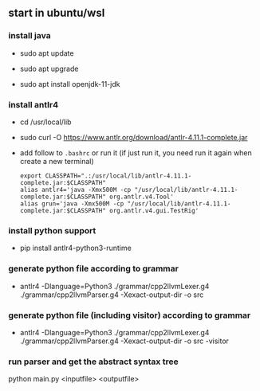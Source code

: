 ## start in ubuntu/wsl

### install java

* sudo apt update

* sudo apt upgrade

* sudo apt install openjdk-11-jdk

### install antlr4

* cd /usr/local/lib

* sudo curl -O https://www.antlr.org/download/antlr-4.11.1-complete.jar

* add follow to `.bashrc` or run it (if just run it, you need run it again when create a new terminal)

  ```shell
  export CLASSPATH=".:/usr/local/lib/antlr-4.11.1-complete.jar:$CLASSPATH"
  alias antlr4='java -Xmx500M -cp "/usr/local/lib/antlr-4.11.1-complete.jar:$CLASSPATH" org.antlr.v4.Tool'
  alias grun='java -Xmx500M -cp "/usr/local/lib/antlr-4.11.1-complete.jar:$CLASSPATH" org.antlr.v4.gui.TestRig'
  ```

### install python support

* pip install antlr4-python3-runtime

### generate python file according to grammar

* antlr4 -Dlanguage=Python3 ./grammar/cpp2llvmLexer.g4 ./grammar/cpp2llvmParser.g4 -Xexact-output-dir -o src

### generate python file (including visitor) according to grammar

* antlr4 -Dlanguage=Python3 ./grammar/cpp2llvmLexer.g4 ./grammar/cpp2llvmParser.g4 -Xexact-output-dir -o src -visitor

### run parser and get the abstract syntax tree
python main.py \<inputfile> \<outputfile>